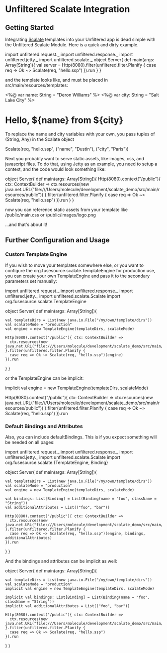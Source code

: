 # Unfiltered Scalate Integration

## Getting Started

Integrating [Scalate](http://scalate.fusesource.org/) templates into your Unfiltered app is dead simple with the Unfiltered Scalate Module.  Here is a quick and dirty example.

import unfiltered.request._
import unfiltered.response._
import unfiltered.jetty._
import unfiltered.scalate._
object Server{
  def main(args: Array[String]){
    val server = Http(8080).filter(unfiltered.filter.Planify {
      case req => Ok ~> Scalate(req, "hello.ssp")
    }).run
  }
}

and the template looks like, and must be placed in src/main/resources/templates:

<%@ var name: String = "Deron Williams" %>
<%@ var city: String = "Salt Lake City" %>
<h1>Hello, ${name} from ${city}</h1>

To replace the name and city variables with your own, you pass tuples of (String, Any) in the Scalate object

Scalate(req, "hello.ssp", ("name", "Dustin"), ("city", "Paris"))

Next you probably want to serve static assets, like images, css, and javascript files.  To do that, using Jetty as an example, you need to setup a context, and the code would look something like:

object Server{
  def main(args: Array[String]){
    Http(8080).context("/public"){ ctx: ContextBuilder =>
      ctx.resources(new java.net.URL("file:///Users/molecule/development/scalate_demo/src/main/resources/public"))
    }.filter(unfiltered.filter.Planify {
      case req => Ok ~> Scalate(req, "hello.ssp")
    }).run
  }
}

now you can reference static assets from your template like /public/main.css or /public/images/logo.png

...and that's about it!

## Further Configuration and Usage

### Custom Template Engine
If you wish to move your templates somewhere else, or you want to configure the org.fusesource.scalate.TemplateEngine for production use, you can create your own TemplateEngine and pass it to the secondary parameters set manually:

import unfiltered.request._
import unfiltered.response._
import unfiltered.jetty._
import unfiltered.scalate.Scalate
import org.fusesource.scalate.TemplateEngine

object Server{
  def main(args: Array[String]){
    
    val templateDirs = List(new java.io.File("/my/own/template/dirs"))
    val scalateMode = "production"
    val engine = new TemplateEngine(templateDirs, scalateMode)
    
    Http(8080).context("/public"){ ctx: ContextBuilder =>
      ctx.resources(new java.net.URL("file:///Users/molecule/development/scalate_demo/src/main/resources/public"))
    }.filter(unfiltered.filter.Planify {
      case req => Ok ~> Scalate(req, "hello.ssp")(engine)
    }).run
  }
}

or the TemplateEngine can be implicit:

implicit val engine = new TemplateEngine(templateDirs, scalateMode)

Http(8080).context("/public"){ ctx: ContextBuilder =>
  ctx.resources(new java.net.URL("file:///Users/molecule/development/scalate_demo/src/main/resources/public"))
}.filter(unfiltered.filter.Planify {
  case req => Ok ~> Scalate(req, "hello.ssp")
}).run

### Default Bindings and Attributes

Also, you can include defaultBindings.  This is if you expect something will be needed on all pages:

import unfiltered.request._
import unfiltered.response._
import unfiltered.jetty._
import unfiltered.scalate.Scalate
import org.fusesource.scalate.{TemplateEngine, Binding}

object Server{
  def main(args: Array[String]){
    
    val templateDirs = List(new java.io.File("/my/own/template/dirs"))
    val scalateMode = "production"
    val engine = new TemplateEngine(templateDirs, scalateMode)
    
    val bindings: List[Binding] = List(Binding(name = "foo", className = "String"))
    val additionalAttributes = List(("foo", "bar"))
    
    Http(8080).context("/public"){ ctx: ContextBuilder =>
      ctx.resources(new java.net.URL("file:///Users/molecule/development/scalate_demo/src/main/resources/public"))
    }.filter(unfiltered.filter.Planify {
      case req => Ok ~> Scalate(req, "hello.ssp")(engine, bindings, additionalAttributes)
    }).run
  }
}

And the bindings and attributes can be implicit as well:

object Server{
  def main(args: Array[String]){
    
    val templateDirs = List(new java.io.File("/my/own/template/dirs"))
    val scalateMode = "production"
    implicit val engine = new TemplateEngine(templateDirs, scalateMode)
    
    implicit val bindings: List[Binding] = List(Binding(name = "foo", className = "String"))
    implicit val additionalAttributes = List(("foo", "bar"))
    
    Http(8080).context("/public"){ ctx: ContextBuilder =>
      ctx.resources(new java.net.URL("file:///Users/molecule/development/scalate_demo/src/main/resources/public"))
    }.filter(unfiltered.filter.Planify {
      case req => Ok ~> Scalate(req, "hello.ssp")
    }).run
  }
}